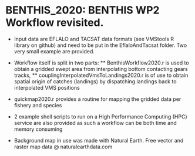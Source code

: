 # BENTHIS_2020: BENTHIS WP2 Workflow revisited.

* Input data are EFLALO and TACSAT data formats (see VMStools R library on github) and need to be put in the EflaloAndTacsat folder. Two very small example are provided.

* Workflow itself is split in two parts:
** BenthisWorkflow2020.r is used to obtain a gridded swept area from interpolating bottom contacting gears tracks,
** couplingInterpolatedVmsToLandings2020.r is of use to obtain spatial origin of catches (landings) by dispatching landings back to interpolated VMS positions

* quickmap2020.r provides a routine for mapping the gridded data per fishery and species

* 2 example shell scripts to run on a High Performance Computing (HPC) service are also provided as
such a workflow can be both time and memory consuming

* Background map in use was made with Natural Earth. Free vector and raster map data @ naturalearthdata.com
